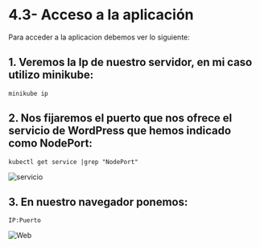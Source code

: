 # 4.3- Acceso a la aplicación 

Para acceder a la aplicacion debemos ver lo siguiente:

## 1. Veremos la Ip de nuestro servidor, en mi caso utilizo minikube:

``` minikube ip ```

## 2. Nos fijaremos el puerto que nos ofrece el servicio de WordPress que hemos indicado como NodePort:

``` kubectl get service |grep "NodePort" ``` 

![ servicio ]()

## 3. En nuestro navegador ponemos:

``` IP:Puerto ```

![ Web ]()
